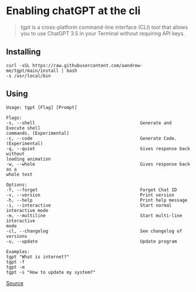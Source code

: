 # Enabling chatGPT at the cli

> tgpt is a cross-platform command-line interface (CLI) tool that allows you to use ChatGPT 3.5 in your Terminal without requiring API keys.

## Installing

```
curl -sSL https://raw.githubusercontent.com/aandrew-me/tgpt/main/install | bash
-s /usr/local/bin
```

## Using

```
Usage: tgpt [Flag] [Prompt]

Flags:
-s, --shell                                        Generate and Execute shell
commands. (Experimental) 
-c, --code                                         Generate Code. (Experimental)
-q, --quiet                                        Gives response back without
loading animation
-w, --whole                                        Gives response back as a
whole text

Options:
-f, --forget                                       Forget Chat ID 
-v, --version                                      Print version 
-h, --help                                         Print help message 
-i, --interactive                                  Start normal interactive mode 
-m, --multiline                                    Start multi-line interactive
mode 
-cl, --changelog                                   See changelog of versions 
-u, --update                                       Update program 

Examples:
tgpt "What is internet?"
tgpt -f
tgpt -m
tgpt -s "How to update my system?"

```

[Source](https://github.com/aandrew-me/tgpt)

